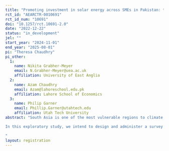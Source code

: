 ```yaml
---
title: "Promoting investment in solar energy across SMEs in Pakistan: the role of information provision"
rct_id: "AEARCTR-0010691"
rct_id_num: "10691"
doi: "10.1257/rct.10691-2.0"
date: "2022-12-22"
status: "in_development"
jel: ""
start_year: "2024-11-01"
end_year: "2025-08-01"
pi: "Theresa Chaudhry"
pi_other:
  1:
    name: Nikita Grabher-Meyer
    email: N.Grabher-Meyer@uea.ac.uk
    affiliation: University of East Anglia
  2:
    name: Azam Chaudhry
    email: Azam@lahoreschool.edu.pk
    affiliation: Lahore School of Economics
  3:
    name: Philip Garner
    email: Phillip.Garner@utahtech.edu
    affiliation: Utah Tech University
abstract: "South Asia is one of the most vulnerable regions to climate change impacts but also one with vast untapped renewable energy potential (World Bank, 2021). Pakistan, for example, is endowed with huge solar energy resources and utilizing just 0.071% of the country’s area for solar photovoltaic installations would meet its current electricity needs (World Bank, 2021). The transition to renewables would help the country not only fulfil its growing energy demand and curb its carbon emissions, but also mitigate the high cost and unreliability of electricity from the grid, which is almost universally cited by local firms as a major constraint to competitiveness (Bacon, 2019). While larger exporting firms have begun to adopt solar energy also to comply with the environmental standards imposed by their globally branded customers, the more neglected market segment of small-medium enterprises is falling behind, according to a local source active in the solar market.
In this exploratory study, we intend to design and administer a survey across a sample of about 400 owners of small-medium manufacturing enterprises in the garment and food storage sectors in central Punjab to better understand the main structural, informational and behavioural barriers that prevent business owners from switching to greener energy sources such as solar power. In particular, we will elicit respondents’ personal preferences, beliefs and attitudes around solar energy sources, as well as their intended behaviour or expected likelihood of adopting solar energy. In addition, we aim to conduct a randomized information experiment, embedded within the same survey, to test whether specific information provision is effective at changing respondents’ beliefs, attitudes and intentions in relation to purchasing solar energy.
"
layout: registration
---
```


